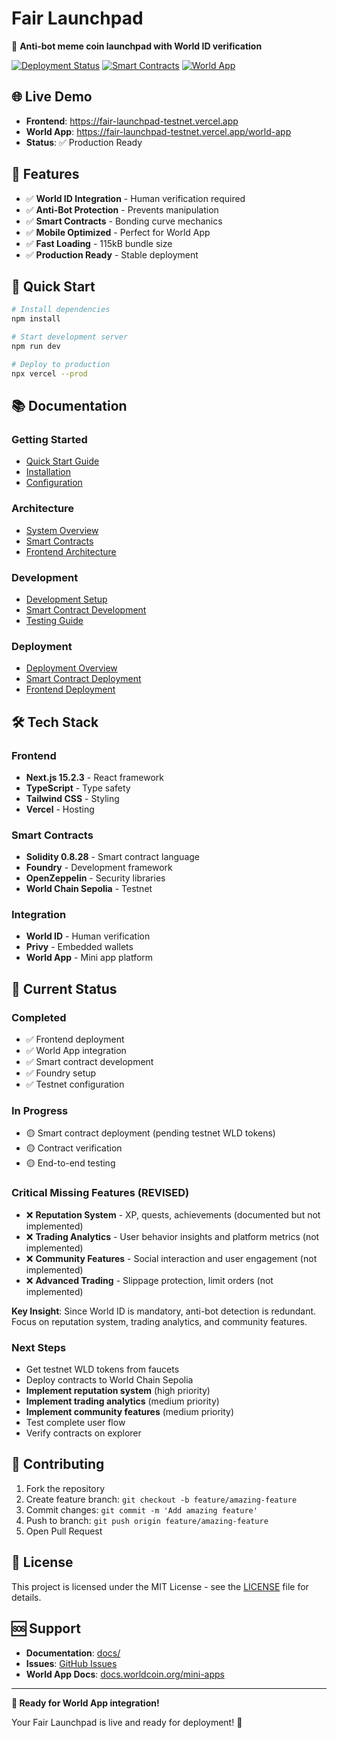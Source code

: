 # Fair Launchpad

🚀 **Anti-bot meme coin launchpad with World ID verification**

[![Deployment Status](https://img.shields.io/badge/Deployment-Production%20Ready-green)](https://fair-launchpad-testnet.vercel.app)
[![Smart Contracts](https://img.shields.io/badge/Smart%20Contracts-Testnet%20Ready-yellow)](https://sepolia.worldscan.org)
[![World App](https://img.shields.io/badge/World%20App-Integrated-blue)](https://fair-launchpad-testnet.vercel.app/world-app)

## 🌐 Live Demo

- **Frontend**: https://fair-launchpad-testnet.vercel.app
- **World App**: https://fair-launchpad-testnet.vercel.app/world-app
- **Status**: ✅ Production Ready

## 🎯 Features

- ✅ **World ID Integration** - Human verification required
- ✅ **Anti-Bot Protection** - Prevents manipulation
- ✅ **Smart Contracts** - Bonding curve mechanics
- ✅ **Mobile Optimized** - Perfect for World App
- ✅ **Fast Loading** - 115kB bundle size
- ✅ **Production Ready** - Stable deployment

## 🚀 Quick Start

```bash
# Install dependencies
npm install

# Start development server
npm run dev

# Deploy to production
npx vercel --prod
```

## 📚 Documentation

### **Getting Started**
- [Quick Start Guide](./docs/getting-started/quick-start.md)
- [Installation](./docs/getting-started/installation.md)
- [Configuration](./docs/getting-started/configuration.md)

### **Architecture**
- [System Overview](./docs/architecture/overview.md)
- [Smart Contracts](./docs/architecture/smart-contracts.md)
- [Frontend Architecture](./docs/architecture/frontend.md)

### **Development**
- [Development Setup](./docs/development/setup.md)
- [Smart Contract Development](./docs/development/smart-contracts.md)
- [Testing Guide](./docs/development/testing.md)

### **Deployment**
- [Deployment Overview](./docs/deployment/overview.md)
- [Smart Contract Deployment](./docs/deployment/contracts.md)
- [Frontend Deployment](./docs/deployment/frontend.md)

## 🛠️ Tech Stack

### **Frontend**
- **Next.js 15.2.3** - React framework
- **TypeScript** - Type safety
- **Tailwind CSS** - Styling
- **Vercel** - Hosting

### **Smart Contracts**
- **Solidity 0.8.28** - Smart contract language
- **Foundry** - Development framework
- **OpenZeppelin** - Security libraries
- **World Chain Sepolia** - Testnet

### **Integration**
- **World ID** - Human verification
- **Privy** - Embedded wallets
- **World App** - Mini app platform

## 🎯 Current Status

### **Completed**
- ✅ Frontend deployment
- ✅ World App integration
- ✅ Smart contract development
- ✅ Foundry setup
- ✅ Testnet configuration

### **In Progress**
- 🟡 Smart contract deployment (pending testnet WLD tokens)
- 🟡 Contract verification
- 🟡 End-to-end testing

### **Critical Missing Features (REVISED)**
- ❌ **Reputation System** - XP, quests, achievements (documented but not implemented)
- ❌ **Trading Analytics** - User behavior insights and platform metrics (not implemented)
- ❌ **Community Features** - Social interaction and user engagement (not implemented)
- ❌ **Advanced Trading** - Slippage protection, limit orders (not implemented)

**Key Insight**: Since World ID is mandatory, anti-bot detection is redundant. Focus on reputation system, trading analytics, and community features.

### **Next Steps**
- Get testnet WLD tokens from faucets
- Deploy contracts to World Chain Sepolia
- **Implement reputation system** (high priority)
- **Implement trading analytics** (medium priority)
- **Implement community features** (medium priority)
- Test complete user flow
- Verify contracts on explorer

## 🤝 Contributing

1. Fork the repository
2. Create feature branch: `git checkout -b feature/amazing-feature`
3. Commit changes: `git commit -m 'Add amazing feature'`
4. Push to branch: `git push origin feature/amazing-feature`
5. Open Pull Request

## 📄 License

This project is licensed under the MIT License - see the [LICENSE](LICENSE) file for details.

## 🆘 Support

- **Documentation**: [docs/](./docs/)
- **Issues**: [GitHub Issues](https://github.com/Gamas27/fair-launchpad-testnet/issues)
- **World App Docs**: [docs.worldcoin.org/mini-apps](https://docs.worldcoin.org/mini-apps)

---

**🚀 Ready for World App integration!** 

Your Fair Launchpad is live and ready for deployment! 🎯